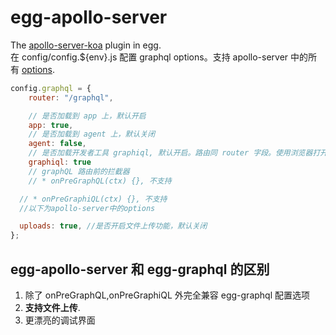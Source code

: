 # egg-apollo-server

The
[apollo-server-koa](https://github.com/apollographql/apollo-server/tree/master/packages/apollo-server-koa)
plugin in egg.  
在 config/config.\${env}.js 配置 graphql options。支持 apollo-server 中的所有
[options](https://www.apollographql.com/docs/apollo-server/api/apollo-server).

```js
config.graphql = {
	router: "/graphql",

	// 是否加载到 app 上，默认开启
	app: true,
	// 是否加载到 agent 上，默认关闭
	agent: false,
	// 是否加载开发者工具 graphiql, 默认开启。路由同 router 字段。使用浏览器打开该可见。
	graphiql: true
	// graphQL 路由前的拦截器
	// * onPreGraphQL(ctx) {}, 不支持

  // * onPreGraphiQL(ctx) {}, 不支持
  //以下为apollo-server中的options

  uploads: true, //是否开启文件上传功能，默认关闭
};
```

## egg-apollo-server 和 egg-graphql 的区别

1. 除了 onPreGraphQL,onPreGraphiQL 外完全兼容 egg-graphql 配置选项
2. **支持文件上传**.
3. 更漂亮的调试界面
